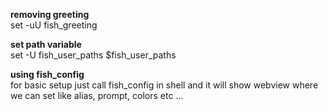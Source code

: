 **removing greeting**  
set -uU fish_greeting

**set path variable**  
set -U fish_user_paths <some-path> $fish_user_paths

**using fish_config**  
for basic setup just call fish_config in shell and it will show webview where we can set like alias, prompt, colors etc ...